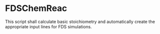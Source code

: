 # FDSChemReac
This script shall calculate basic stoichiometry and automatically create the appropriate input lines for FDS simulations.
